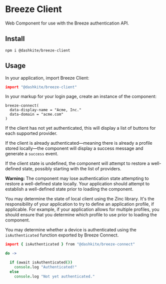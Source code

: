# Breeze Client

Web Component for use with the Breeze authentication API.

## Install

```
npm i @dashkite/breeze-client
```

## Usage

In your application, import Breeze Client:

```coffeescript
import "@dashkite/breeze-client"
```

In your markup for your login page, create an instance of the component:

```pug
breeze-connect(
  data-display-name = "Acme, Inc."
  data-domain = "acme.com"
)
```

If the client has not yet authenticated, this will display a list of buttons for each supported provider.

If the client is already authenticated—meaning there is already a profile stored locally—the component will display a success message and generate a `success` event.

If the client state is undefined, the component will attempt to restore a well-defined state, possibly starting with the list of providers.

**Warning:** The component may lose authentication state attempting to restore a well-defined state locally. Your application should attempt to establish a well-defined state prior to loadiing the component.

You may determine the state of local client using the Zinc library. It's the responsibility of your application to try to define an application profile, if applicable. For example, if your application allows for multiple profiles, you should ensure that you determine which profile to use prior to loading the component.

You may determine whether a device is authenticated using the `isAuthenticated` function exported by Breeze Connect.

```coffeescript
import { isAuthenticated } from "@dashkite/breeze-connect"

do ->

  if (await isAuthenticated())
    console.log "Authenticated!"
  else
    console.log "Not yet authenticated."
```
